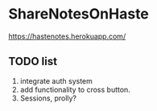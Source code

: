 # ShareNotesOnHaste

https://hastenotes.herokuapp.com/

## TODO list

1. integrate auth system
2. add functionality to cross button.
3. Sessions, prolly?
